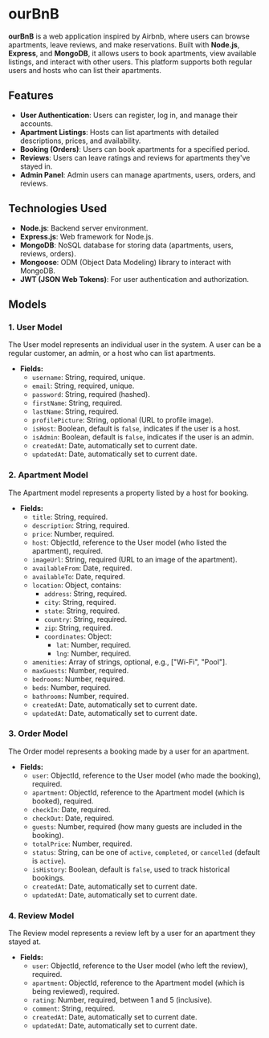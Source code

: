 # ourBnB

**ourBnB** is a web application inspired by Airbnb, where users can browse apartments, leave reviews, and make reservations. Built with **Node.js**, **Express**, and **MongoDB**, it allows users to book apartments, view available listings, and interact with other users. This platform supports both regular users and hosts who can list their apartments.

## Features

- **User Authentication**: Users can register, log in, and manage their accounts.
- **Apartment Listings**: Hosts can list apartments with detailed descriptions, prices, and availability.
- **Booking (Orders)**: Users can book apartments for a specified period.
- **Reviews**: Users can leave ratings and reviews for apartments they've stayed in.
- **Admin Panel**: Admin users can manage apartments, users, orders, and reviews.

## Technologies Used

- **Node.js**: Backend server environment.
- **Express.js**: Web framework for Node.js.
- **MongoDB**: NoSQL database for storing data (apartments, users, reviews, orders).
- **Mongoose**: ODM (Object Data Modeling) library to interact with MongoDB.
- **JWT (JSON Web Tokens)**: For user authentication and authorization.

## Models

### 1. **User Model**

The User model represents an individual user in the system. A user can be a regular customer, an admin, or a host who can list apartments.

- **Fields:**
  - `username`: String, required, unique.
  - `email`: String, required, unique.
  - `password`: String, required (hashed).
  - `firstName`: String, required.
  - `lastName`: String, required.
  - `profilePicture`: String, optional (URL to profile image).
  - `isHost`: Boolean, default is `false`, indicates if the user is a host.
  - `isAdmin`: Boolean, default is `false`, indicates if the user is an admin.
  - `createdAt`: Date, automatically set to current date.
  - `updatedAt`: Date, automatically set to current date.

### 2. **Apartment Model**

The Apartment model represents a property listed by a host for booking.

- **Fields:**
  - `title`: String, required.
  - `description`: String, required.
  - `price`: Number, required.
  - `host`: ObjectId, reference to the User model (who listed the apartment), required.
  - `imageUrl`: String, required (URL to an image of the apartment).
  - `availableFrom`: Date, required.
  - `availableTo`: Date, required.
  - `location`: Object, contains:
    - `address`: String, required.
    - `city`: String, required.
    - `state`: String, required.
    - `country`: String, required.
    - `zip`: String, required.
    - `coordinates`: Object:
      - `lat`: Number, required.
      - `lng`: Number, required.
  - `amenities`: Array of strings, optional, e.g., ["Wi-Fi", "Pool"].
  - `maxGuests`: Number, required.
  - `bedrooms`: Number, required.
  - `beds`: Number, required.
  - `bathrooms`: Number, required.
  - `createdAt`: Date, automatically set to current date.
  - `updatedAt`: Date, automatically set to current date.

### 3. **Order Model**

The Order model represents a booking made by a user for an apartment.

- **Fields:**
  - `user`: ObjectId, reference to the User model (who made the booking), required.
  - `apartment`: ObjectId, reference to the Apartment model (which is booked), required.
  - `checkIn`: Date, required.
  - `checkOut`: Date, required.
  - `guests`: Number, required (how many guests are included in the booking).
  - `totalPrice`: Number, required.
  - `status`: String, can be one of `active`, `completed`, or `cancelled` (default is `active`).
  - `isHistory`: Boolean, default is `false`, used to track historical bookings.
  - `createdAt`: Date, automatically set to current date.
  - `updatedAt`: Date, automatically set to current date.

### 4. **Review Model**

The Review model represents a review left by a user for an apartment they stayed at.

- **Fields:**
  - `user`: ObjectId, reference to the User model (who left the review), required.
  - `apartment`: ObjectId, reference to the Apartment model (which is being reviewed), required.
  - `rating`: Number, required, between 1 and 5 (inclusive).
  - `comment`: String, required.
  - `createdAt`: Date, automatically set to current date.
  - `updatedAt`: Date, automatically set to current date.
